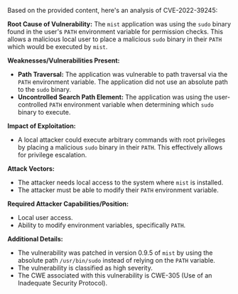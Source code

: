 Based on the provided content, here's an analysis of CVE-2022-39245:

**Root Cause of Vulnerability:**
The `mist` application was using the `sudo` binary found in the user's `PATH` environment variable for permission checks. This allows a malicious local user to place a malicious `sudo` binary in their `PATH` which would be executed by `mist`.

**Weaknesses/Vulnerabilities Present:**
- **Path Traversal:**  The application was vulnerable to path traversal via the `PATH` environment variable. The application did not use an absolute path to the `sudo` binary.
- **Uncontrolled Search Path Element:** The application was using the user-controlled `PATH` environment variable when determining which `sudo` binary to execute.

**Impact of Exploitation:**
- A local attacker could execute arbitrary commands with root privileges by placing a malicious `sudo` binary in their `PATH`. This effectively allows for privilege escalation.

**Attack Vectors:**
- The attacker needs local access to the system where `mist` is installed.
- The attacker must be able to modify their `PATH` environment variable.

**Required Attacker Capabilities/Position:**
- Local user access.
- Ability to modify environment variables, specifically `PATH`.

**Additional Details:**
- The vulnerability was patched in version 0.9.5 of `mist` by using the absolute path `/usr/bin/sudo` instead of relying on the `PATH` variable.
- The vulnerability is classified as high severity.
- The CWE associated with this vulnerability is CWE-305 (Use of an Inadequate Security Protocol).